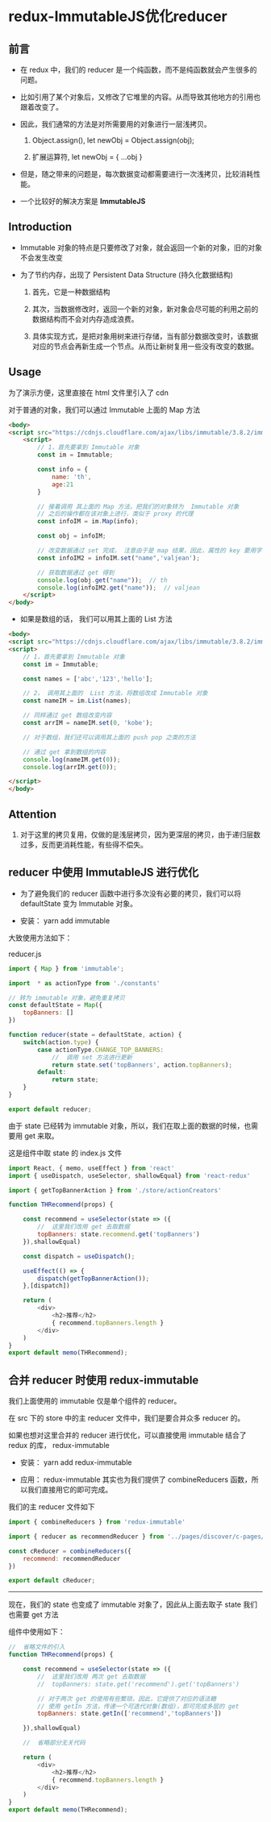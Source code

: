 # redux-ImmutableJS优化reducer

## 前言

- 在 redux 中，我们的 reducer 是一个纯函数，而不是纯函数就会产生很多的问题。       

- 比如引用了某个对象后，又修改了它堆里的内容。从而导致其他地方的引用也跟着改变了。       

- 因此，我们通常的方法是对所需要用的对象进行一层浅拷贝。         

    1. Object.assign(), let newObj = Object.assign(obj);           

    2. 扩展运算符, let newObj = { ...obj }          

- 但是，随之带来的问题是，每次数据变动都需要进行一次浅拷贝，比较消耗性能。        

- 一个比较好的解决方案是 **ImmutableJS**       

## Introduction

- Immutable 对象的特点是只要修改了对象，就会返回一个新的对象，旧的对象不会发生改变          

- 为了节约内存，出现了 Persistent Data Structure (持久化数据结构)        

    1. 首先，它是一种数据结构          

    2. 其次，当数据修改时，返回一个新的对象，新对象会尽可能的利用之前的数据结构而不会对内存造成浪费。       

    3. 具体实现方式，是把对象用树来进行存储，当有部分数据改变时，该数据对应的节点会再新生成一个节点。从而让新树复用一些没有改变的数据。        

## Usage

为了演示方便，这里直接在 html 文件里引入了 cdn      

对于普通的对象，我们可以通过 Immutable 上面的 Map 方法

```html
<body>
<script src="https://cdnjs.cloudflare.com/ajax/libs/immutable/3.8.2/immutable.min.js" integrity="sha512-myCdDiGJRYrvRb/VuJ67ljifYTJdc1jdEvL4c4ftX9o3N6EAnmD83c/7l2/91RCINZ7c8w21tiXDT7RDFjdc3g==" crossorigin="anonymous" referrerpolicy="no-referrer"></script>
    <script>
        // 1，首先要拿到 Immutable 对象
        const im = Immutable;

        const info = {
            name: 'th',
            age:21
        }

        // 接着调用 其上面的 Map 方法，把我们的对象转为  Immutable 对象
        // 之后的操作都在该对象上进行，类似于 proxy 的代理
        const infoIM = im.Map(info);

        const obj = infoIM;

        // 改变数据通过 set 完成， 注意由于是 map 结果，因此，属性的 key 要用字符串
        const infoIM2 = infoIM.set("name",'valjean');

        // 获取数据通过 get 得到
        console.log(obj.get("name"));  // th
        console.log(infoIM2.get("name"));  // valjean
    </script>
</body>

```         

- 如果是数组的话， 我们可以用其上面的 List 方法        

```html
<body>
<script src="https://cdnjs.cloudflare.com/ajax/libs/immutable/3.8.2/immutable.min.js" integrity="sha512-myCdDiGJRYrvRb/VuJ67ljifYTJdc1jdEvL4c4ftX9o3N6EAnmD83c/7l2/91RCINZ7c8w21tiXDT7RDFjdc3g==" crossorigin="anonymous" referrerpolicy="no-referrer"></script>
<script>
    // 1，首先要拿到 Immutable 对象
    const im = Immutable;

    const names = ['abc','123','hello'];

    // 2， 调用其上面的  List 方法，将数组改成 Immutable 对象
    const nameIM = im.List(names);

    // 同样通过 get 数组改变内容
    const arrIM = nameIM.set(0, 'kobe');

    // 对于数组，我们还可以调用其上面的 push pop 之类的方法

    // 通过 get 拿到数组的内容
    console.log(nameIM.get(0));
    console.log(arrIM.get(0));

</script>
</body> 
```     

## Attention        

1. 对于这里的拷贝复用，仅做的是浅层拷贝，因为更深层的拷贝，由于递归层数过多，反而更消耗性能，有些得不偿失。        

## reducer 中使用 ImmutableJS 进行优化

- 为了避免我们的 reducer 函数中进行多次没有必要的拷贝，我们可以将 defaultState 变为 Immutable 对象。      

- 安装： yarn add immutable          

大致使用方法如下：      

reducer.js       

```js
import { Map } from 'immutable';

import  * as actionType from './constants'

// 转为 immutable 对象，避免重复拷贝
const defaultState = Map({
    topBanners: []
})

function reducer(state = defaultState, action) {
    switch(action.type) {
        case actionType.CHANGE_TOP_BANNERS:
            //  调用 set 方法进行更新
            return state.set('topBanners', action.topBanners);
        default:
            return state;
    }
}

export default reducer;

```         

由于 state 已经转为 immutable 对象，所以，我们在取上面的数据的时候，也需要用 get 来取。         

这是组件中取 state 的 index.js 文件

```js
import React, { memo, useEffect } from 'react'
import { useDispatch, useSelector, shallowEqual} from 'react-redux'

import { getTopBannerAction } from './store/actionCreators'

function THRecommend(props) {

    const recommend = useSelector(state => ({
        //  这里我们改用 get 去取数据
        topBanners: state.recommend.get('topBanners')
    }),shallowEqual)

    const dispatch = useDispatch();

    useEffect(() => {
        dispatch(getTopBannerAction());
    },[dispatch])

    return (
        <div>
            <h2>推荐</h2>
            { recommend.topBanners.length } 
        </div>
    )
}
export default memo(THRecommend);
```         

## 合并 reducer 时使用 redux-immutable

我们上面使用的 immutable 仅是单个组件的 reducer。        

在 src 下的 store 中的主 reducer 文件中，我们是要合并众多 reducer 的。          

如果也想对这里合并的 reducer 进行优化，可以直接使用 immutable 结合了 redux 的库， redux-immutable        

- 安装： yarn add redux-immutable          

- 应用： redux-immutable 其实也为我们提供了 combineReducers 函数，所以我们直接用它的即可完成。       

我们的主 reducer 文件如下       

```js
import { combineReducers } from 'redux-immutable'

import { reducer as recommendReducer } from '../pages/discover/c-pages/recommend/store'

const cReducer = combineReducers({
    recommend: recommendReducer
})

export default cReducer;
```         

----       

现在，我们的 state 也变成了 immutable 对象了，因此从上面去取子 state 我们也需要 get 方法       

组件中使用如下：       

```js
//  省略文件的引入
function THRecommend(props) {

    const recommend = useSelector(state => ({
        //  这里我们改用 两次 get 去取数据
        //  topBanners: state.get('recommend').get('topBanners')

        // 对于两次 get 的使用有些繁琐，因此，它提供了对应的语法糖
        // 使用 getIn 方法，传递一个可迭代对象(数组)，即可完成多层的 get
        topBanners: state.getIn(['recommend','topBanners'])

    }),shallowEqual)

    //  省略部分无关代码

    return (
        <div>
            <h2>推荐</h2>
            { recommend.topBanners.length } 
        </div>
    )
}
export default memo(THRecommend);
```









